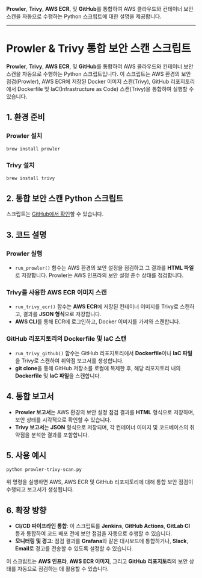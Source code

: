 **Prowler**, **Trivy**, **AWS ECR**, 및 **GitHub**를 통합하여 AWS 클라우드와 컨테이너 보안 스캔을 자동으로 수행하는 Python 스크립트에 대한 설명을 제공합니다.

---

# Prowler & Trivy 통합 보안 스캔 스크립트

**Prowler**, **Trivy**, **AWS ECR**, 및 **GitHub**를 통합하여 AWS 클라우드와 컨테이너 보안 스캔을 자동으로 수행하는 Python 스크립트입니다. 이 스크립트는 AWS 환경의 보안 점검(Prowler), AWS ECR에 저장된 Docker 이미지 스캔(Trivy), GitHub 리포지토리에서 Dockerfile 및 IaC(Infrastructure as Code) 스캔(Trivy)을 통합하여 실행할 수 있습니다.

## 1. 환경 준비

### Prowler 설치

```bash
brew install prowler
```

### Trivy 설치

```bash
brew install trivy
```

## 2. 통합 보안 스캔 Python 스크립트

스크립트는 [GitHub에서 확인](https://github.com/Twodragon0/AWS/new/main/ISMS/isms-p-cloud-audit/prowler-trivy-scan.py)할 수 있습니다.

## 3. 코드 설명

### Prowler 실행

- `run_prowler()` 함수는 AWS 환경의 보안 설정을 점검하고 그 결과를 **HTML 파일**로 저장합니다. Prowler는 AWS 인프라의 보안 설정 준수 상태를 점검합니다.

### Trivy를 사용한 AWS ECR 이미지 스캔

- `run_trivy_ecr()` 함수는 **AWS ECR**에 저장된 컨테이너 이미지를 Trivy로 스캔하고, 결과를 **JSON 형식**으로 저장합니다.
- **AWS CLI**를 통해 ECR에 로그인하고, Docker 이미지를 가져와 스캔합니다.

### GitHub 리포지토리의 Dockerfile 및 IaC 스캔

- `run_trivy_github()` 함수는 GitHub 리포지토리에서 **Dockerfile**이나 **IaC 파일**을 Trivy로 스캔하여 취약점 보고서를 생성합니다.
- **git clone**을 통해 GitHub 저장소를 로컬에 복제한 후, 해당 리포지토리 내의 **Dockerfile** 및 **IaC 파일**을 스캔합니다.

## 4. 통합 보고서

- **Prowler 보고서**는 AWS 환경의 보안 설정 점검 결과를 **HTML** 형식으로 저장하며, 보안 상태를 시각적으로 확인할 수 있습니다.
- **Trivy 보고서**는 **JSON** 형식으로 저장되며, 각 컨테이너 이미지 및 코드베이스의 취약점을 분석한 결과를 포함합니다.

## 5. 사용 예시

```bash
python prowler-trivy-scan.py
```

위 명령을 실행하면 AWS, AWS ECR 및 GitHub 리포지토리에 대해 통합 보안 점검이 수행되고 보고서가 생성됩니다.

## 6. 확장 방향

- **CI/CD 파이프라인 통합**: 이 스크립트를 **Jenkins**, **GitHub Actions**, **GitLab CI** 등과 통합하여 코드 배포 전에 보안 점검을 자동으로 수행할 수 있습니다.
- **모니터링 및 경고**: 점검 결과를 **Grafana**와 같은 대시보드에 통합하거나, **Slack**, **Email**로 경고를 전송할 수 있도록 설정할 수 있습니다.

이 스크립트는 **AWS 인프라**, **AWS ECR 이미지**, 그리고 **GitHub 리포지토리**의 보안 상태를 자동으로 점검하는 데 활용할 수 있습니다.

